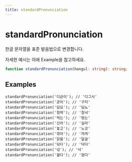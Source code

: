 ```yaml
---
title: standardPronunciation
---
```


# standardPronunciation

한글 문자열을 표준 발음법으로 변경합니다.

자세한 예시는 아래 Example을 참고하세요.

```typescript
function standardPronunciation(hangul: string): string;
```

## Examples

```tsx
standardPronunciation('디귿이'); // '디그시'
standardPronunciation('굳이'); // '구지'
standardPronunciation('담요'); // '딤뇨'
standardPronunciation('침략'); // '침냑'
standardPronunciation('먹는'); // '멍는'
standardPronunciation('신라'); // '실라'
standardPronunciation('놓고'); // '노코'
standardPronunciation('깎아'); // '까까'
standardPronunciation('닭을'); // '달글'
standardPronunciation('닦다'); // '닥다'
standardPronunciation('넋'); // '넉'
standardPronunciation('젊다'); // '점다'
```
